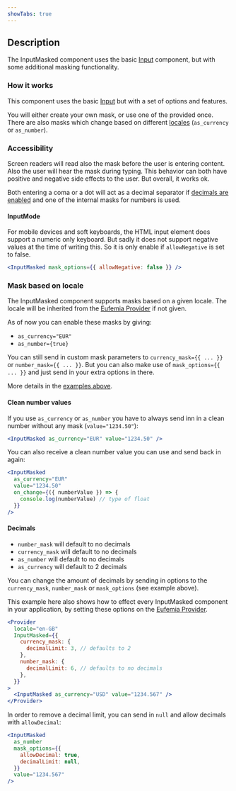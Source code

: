 ```yaml
---
showTabs: true
---
```


## Description

The InputMasked component uses the basic [Input](/uilib/components/input) component, but with some additional masking functionality.

### How it works

This component uses the basic [Input](/uilib/components/input) but with a set of options and features.

You will either create your own mask, or use one of the provided once. There are also masks which change based on different [locales](/uilib/components/input-masked/info?fullscreen#mask-based-on-locale) (`as_currency` or `as_number`).

### Accessibility

Screen readers will read also the mask before the user is entering content. Also the user will hear the mask during typing. This behavior can both have positive and negative side effects to the user. But overall, it works ok.

Both entering a coma or a dot will act as a decimal separator if [decimals are enabled](/uilib/components/input-masked#decimals) and one of the internal masks for numbers is used.

#### InputMode

For mobile devices and soft keyboards, the HTML input element does support a numeric only keyboard. But sadly it does not support negative values at the time of writing this. So it is only enable if `allowNegative` is set to false.

```jsx
<InputMasked mask_options={{ allowNegative: false }} />
```

### Mask based on locale

The InputMasked component supports masks based on a given locale. The locale will be inherited from the [Eufemia Provider](/uilib/usage/customisation/provider) if not given.

As of now you can enable these masks by giving:

- `as_currency="EUR"`
- `as_number={true}`

You can still send in custom mask parameters to `currency_mask={{ ... }}` or `number_mask={{ ... }}`. But you can also make use of `mask_options={{ ... }}` and just send in your extra options in there.

More details in the [examples above](/uilib/components/input-masked/demos).

#### Clean number values

If you use `as_currency` or `as_number` you have to always send inn in a clean number without any mask (`value="1234.50"`):

```jsx
<InputMasked as_currency="EUR" value="1234.50" />
```

You can also receive a clean number value you can use and send back in again:

```jsx
<InputMasked
  as_currency="EUR"
  value="1234.50"
  on_change={({ numberValue }) => {
    console.log(numberValue) // type of float
  }}
/>
```

#### Decimals

- `number_mask` will default to no decimals
- `currency_mask` will default to no decimals
- `as_number` will default to no decimals
- `as_currency` will default to 2 decimals

You can change the amount of decimals by sending in options to the `currency_mask`, `number_mask` or `mask_options` (see example above).

This example here also shows how to effect every InputMasked component in your application, by setting these options on the [Eufemia Provider](/uilib/usage/customisation/provider).

```jsx
<Provider
  locale="en-GB"
  InputMasked={{
    currency_mask: {
      decimalLimit: 3, // defaults to 2
    },
    number_mask: {
      decimalLimit: 6, // defaults to no decimals
    },
  }}
>
  <InputMasked as_currency="USD" value="1234.567" />
</Provider>
```

In order to remove a decimal limit, you can send in `null` and allow decimals with `allowDecimal`:

```jsx
<InputMasked
  as_number
  mask_options={{
    allowDecimal: true,
    decimalLimit: null,
  }}
  value="1234.567"
/>
```
